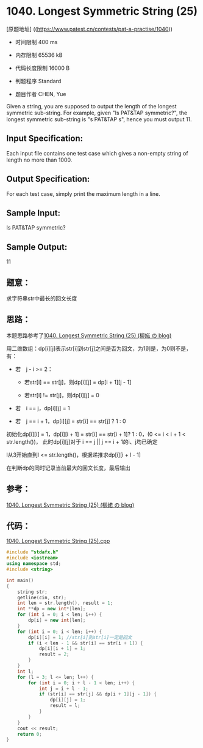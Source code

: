 # 1040. Longest Symmetric String (25)
[原题地址] ((https://www.patest.cn/contests/pat-a-practise/1040))
* 时间限制 400 ms

* 内存限制 65536 kB

* 代码长度限制 16000 B

* 判题程序 Standard 

* 题目作者 CHEN, Yue



Given a string, you are supposed to output the length of the longest symmetric sub-string. 
For example, given "Is PAT&TAP symmetric?", the longest symmetric sub-string is "s PAT&TAP s", 
hence you must output 11.



## Input Specification: 

Each input file contains one test case which gives a non-empty string of length no more than 1000.



## Output Specification: 

For each test case, simply print the maximum length in a line.



## Sample Input:

Is PAT&TAP symmetric?  

## Sample Output:

11  


## 题意：

求字符串str中最长的回文长度

## 思路：

本题思路参考了[1040. Longest Symmetric String (25) (柳婼 の blog)](https://www.liuchuo.net/archives/2104)

用二维数组：dp[i][j]表示str[i]到str[j]之间是否为回文，为1则是，为0则不是，有：
	
*	若　j - i >= 2：
	
	*	若str[i] == str[j]，则dp[i][j] = dp[i + 1][j - 1]
				
	*	若str[i] != str[j]，则dp[i][j] = 0
		
*	若　i == j，dp[i][j] = 1
	
*	若　j == i + 1，dp[i][j] = str[i] == str[j] ? 1 : 0
	
初始化dp[i][i] = 1，dp[i][i + 1] = str[i] == str[i + 1]? 1 : 0，(0 <= i < i + 1 < str.length())，
此时dp[i][j]对于 i == j || j == i + 1的i、j均已确定

l从3开始直到l <= str.length()，根据递推求dp[i][i + l - 1]		

在判断dp的同时记录当前最大的回文长度，最后输出


## 参考：

[1040. Longest Symmetric String (25) (柳婼 の blog)](https://www.liuchuo.net/archives/2104)


## 代码：
[1040. Longest Symmetric String (25).cpp](https://github.com/jerrykcode/PAT-Practise/blob/master/PAT%20Advanced%20Level%20Practise/1040.%20Longest%20Symmetric%20String%20(25)/1040.%20Longest%20Symmetric%20String%20(25).cpp)
```cpp
#include "stdafx.h"
#include <iostream>
using namespace std;
#include <string>

int main()
{
	string str;
	getline(cin, str);
	int len = str.length(), result = 1;
	int **dp = new int*[len];
	for (int i = 0; i < len; i++) {
		dp[i] = new int[len];
	}
	for (int i = 0; i < len; i++) {
		dp[i][i] = 1; //str[i]到str[i]一定是回文
		if (i < len - 1 && str[i] == str[i + 1]) {
			dp[i][i + 1] = 1;
			result = 2;
		}
	}
	int l;
	for (l = 3; l <= len; l++) {
		for (int i = 0; i + l - 1 < len; i++) {
			int j = i + l - 1;
			if (str[i] == str[j] && dp[i + 1][j - 1]) {
				dp[i][j] = 1;
				result = l;
			}
		}
	}
	cout << result;
    return 0;
}

```
